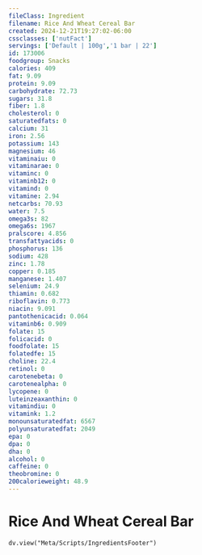 ```yaml
---
fileClass: Ingredient
filename: Rice And Wheat Cereal Bar
created: 2024-12-21T19:27:02-06:00
cssclasses: ['nutFact']
servings: ['Default | 100g','1 bar | 22']
id: 173006
foodgroup: Snacks
calories: 409
fat: 9.09
protein: 9.09
carbohydrate: 72.73
sugars: 31.8
fiber: 1.8
cholesterol: 0
saturatedfats: 0
calcium: 31
iron: 2.56
potassium: 143
magnesium: 46
vitaminaiu: 0
vitaminarae: 0
vitaminc: 0
vitaminb12: 0
vitamind: 0
vitamine: 2.94
netcarbs: 70.93
water: 7.5
omega3s: 82
omega6s: 1967
pralscore: 4.856
transfattyacids: 0
phosphorus: 136
sodium: 428
zinc: 1.78
copper: 0.185
manganese: 1.407
selenium: 24.9
thiamin: 0.682
riboflavin: 0.773
niacin: 9.091
pantothenicacid: 0.064
vitaminb6: 0.909
folate: 15
folicacid: 0
foodfolate: 15
folatedfe: 15
choline: 22.4
retinol: 0
carotenebeta: 0
carotenealpha: 0
lycopene: 0
luteinzeaxanthin: 0
vitamindiu: 0
vitamink: 1.2
monounsaturatedfat: 6567
polyunsaturatedfat: 2049
epa: 0
dpa: 0
dha: 0
alcohol: 0
caffeine: 0
theobromine: 0
200calorieweight: 48.9
---
```


# Rice And Wheat Cereal Bar

```dataviewjs
dv.view("Meta/Scripts/IngredientsFooter")
```